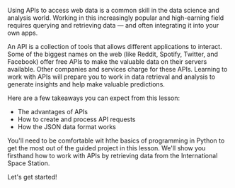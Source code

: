 Using APIs to access web data is a common skill in the data science and analysis world. Working in this increasingly popular and high-earning field requires querying and retrieving data — and often integrating it into your own apps.

An API is a collection of tools that allows different applications to interact. Some of the biggest names on the web (like Reddit, Spotify, Twitter, and Facebook) offer free APIs to make the valuable data on their servers available. Other companies and services charge for these APIs. Learning to work with APIs will prepare you to work in data retrieval and analysis to generate insights and help make valuable predictions.

Here are a few takeaways you can expect from this lesson:

- The advantages of APIs
- How to create and process API requests
- How the JSON data format works

You'll need to be comfortable wit hthe basics of programming in Python to get the most out of the guided project in this lesson. We'll show you firsthand how to work with APIs by retrieving data from the International Space Station.

Let's get started!